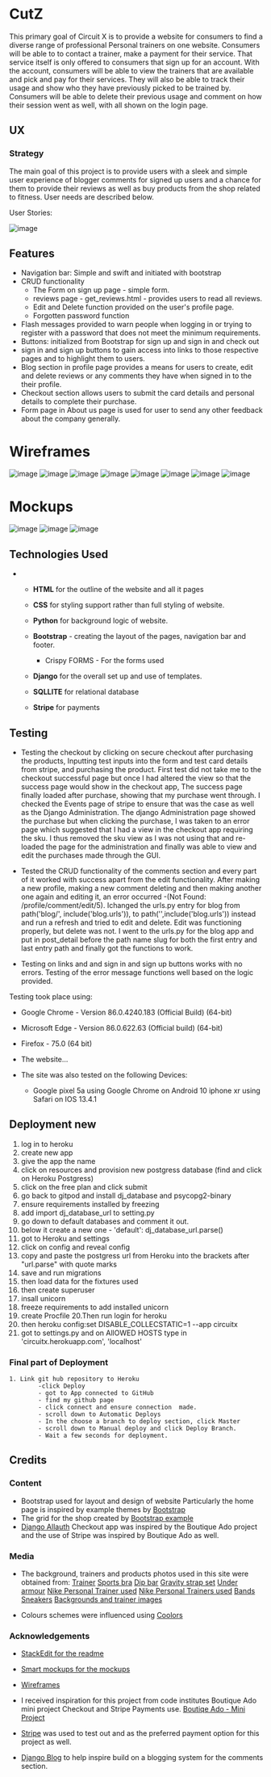 # CutZ

This primary goal of Circuit X is to provide a website for consumers to find a diverse range of professional Personal trainers on one website.  Consumers will be able to  to contact a trainer, make a payment for their service. That service itself is only offered to consumers that sign up for an account. With the account, consumers will be able to view the trainers that are available and pick and pay for their services. They will also be able to track their usage and show who they have previously picked to be trained by.  Consumers will be able to delete their previous usage and comment on how their session went as well, with all shown on the login page. 

## UX

### Strategy

The main goal of this project is to provide users with a sleek and simple user experience of blogger comments for signed up users and a chance for them to provide their reviews as well as buy products from the shop related to fitness. User needs are described below. 

User Stories:

![image](https://user-images.githubusercontent.com/56303835/113061870-a7c36380-91aa-11eb-93ad-4524c3fb84a2.png)


## Features
-   Navigation bar: Simple and swift and initiated with bootstrap
- CRUD functionality
	- The Form on sign up page - simple form. 
	- reviews page - get_reviews.html - provides users to read all reviews. 
	- Edit and Delete function provided on the user's profile page. 
	- Forgotten password function
- Flash messages provided to warn people when logging in or trying to register with a password that does not meet the minimum requirements. 
- Buttons: initialized from Bootstrap for sign up and sign in and check out
- sign in and sign up buttons to gain access into links to those respective pages and to highlight them to users. 
- Blog section in profile page provides a means for users to create, edit and delete reviews or any comments they have when signed in to the their profile. 
- Checkout section allows users to submit the card details and personal details to complete their purchase. 
- Form page in About us page is used for user to send any other feedback about the company generally.  


# Wireframes

![image](https://user-images.githubusercontent.com/56303835/113062140-31733100-91ab-11eb-822f-fc7ec22f4aea.png)
![image](https://user-images.githubusercontent.com/56303835/113062168-3cc65c80-91ab-11eb-9dcc-2d8d0f65f831.png)
![image](https://user-images.githubusercontent.com/56303835/113062183-418b1080-91ab-11eb-99a0-bf28419b5cff.png)
![image](https://user-images.githubusercontent.com/56303835/113062197-48198800-91ab-11eb-923b-c381da909a70.png)
![image](https://user-images.githubusercontent.com/56303835/113062232-549de080-91ab-11eb-8609-59370f8bbce3.png)
![image](https://user-images.githubusercontent.com/56303835/113062243-59fb2b00-91ab-11eb-943d-06343170ecf4.png)
![image](https://user-images.githubusercontent.com/56303835/113062277-654e5680-91ab-11eb-936d-65d4b9cd7507.png)
![image](https://user-images.githubusercontent.com/56303835/113062298-6d0dfb00-91ab-11eb-859f-ea81335ead85.png)

# Mockups 
![image](https://user-images.githubusercontent.com/56303835/113062394-93339b00-91ab-11eb-892d-a1f9a2c7c7e7.png)
![image](https://user-images.githubusercontent.com/56303835/113062413-99c21280-91ab-11eb-956e-9292cfb92126.png)
![image](https://user-images.githubusercontent.com/56303835/113062436-a21a4d80-91ab-11eb-856f-e07957fdc431.png)











## Technologies Used

-   
    -   **HTML**  for the outline of the website and all it pages 
    - **CSS** for styling support rather than full styling of website. 
    - **Python** for background logic of website. 

	- **Bootstrap** - creating the layout of the pages, navigation bar and footer.
		- Crispy FORMS - For the forms used
	- **Django** for the overall set up and use of templates. 
	- **SQLLITE** for relational database 
	- **Stripe** for payments
	

## Testing
- Testing the checkout by clicking on secure checkout after purchasing the products, Inputting test inputs into the form and test card details from stripe, and purchasing the product. First test did not take me to the checkout successful page but once I had altered the view so that the success page would show in the checkout app, The success page finally loaded after purchase, showing that my purchase went through. I checked the Events page of stripe to ensure that was the case as well as the Django Administration. The django Administration page showed the purchase but when clicking the purchase, I was taken to an error page which suggested that I had a view in the checkout app requiring the sku. I thus removed the sku view as I was not using that and re-loaded the page for the administration and finally was able to view and edit the purchases made through the GUI. 

- Tested the CRUD functionality of the comments section and every part of it worked with success apart from the edit functionality. After making a new profile, making a new comment deleting and then making another one again and editing it, an error occurred -(Not Found: /profile/comment/edit/5). Ichanged the urls.py entry for blog from path('blog/', include('blog.urls')), to path('',include('blog.urls')) instead and run a refresh and tried to edit and delete. Edit was functioning properly, but delete was not. I went to the urls.py for the blog app and put in post_detail before the path name slug for both the first entry and last entry path and finally got the functions to work. 

 - Testing on links and and sign in and sign up buttons works with no errors. Testing of the error message functions well based on the logic provided. 

Testing took place using: 
- Google Chrome - Version 86.0.4240.183 (Official Build) (64-bit)

- Microsoft Edge - Version 86.0.622.63 (Official build) (64-bit)

- Firefox - 75.0 (64 bit)

- The website...

- The site was also tested on the following Devices:

	- Google pixel 5a using Google Chrome on Android 10 iphone xr using Safari on IOS 13.4.1 

## Deployment new

 1. log in to heroku
 2. create new app
 3. give the app the name
 4. click on resources and provision new postgress database (find and click on Heroku Postgress)
 5.  click on the free plan and click submit
 6.  go back to gitpod and install dj_database and psycopg2-binary
 7. ensure requirements installed by freezing
 8. add import  dj_database_url to setting.py
 9. go down to default databases and comment it out. 
 10. below it create  a new one -  'default': dj_database_url.parse()
 11. got to Heroku and settings
 12. click on config and reveal config
 13. copy and paste the postgress url from Heroku into the brackets after "url.parse" with quote marks
 14. save and run migrations
 15. then load data for the fixtures used
 16. then create superuser
 17. insall unicorn
 18. freeze requirements to add installed unicorn
 19. create Procfile
 20.Then run login for heroku
 20. then heroku config:set DISABLE_COLLECSTATIC=1 --app circuitx
 21. got to settings.py and on AllOWED HOSTS type in 'circuitx.herokuapp.com', 'localhost'


### Final part of Deployment 
	1. Link git hub repository to Heroku
			-click Deploy
			- got to App connected to GitHub
			- find my github page
			- click connect and ensure connection  made. 
			- scroll down to Automatic Deploys
			- In the choose a branch to deploy section, click Master
			- scroll down to Manual deploy and click Deploy Branch.
			- Wait a few seconds for deployment.   


## Credits

### Content
- Bootstrap used for layout and design of website Particularly the home page is inspired by example themes by [Bootstrap](https://getbootstrap.com/)
- The grid for the shop created by [Bootstrap example](https://bbbootstrap.com/snippets/simple-product-shopping-grid-styles-89973846)
- [Django Allauth](https://django-allauth.readthedocs.io/en/latest/installation.html)
Checkout app was inspired by the Boutique Ado project and the use of Stripe was inspired by Boutique Ado as well. 

### Media
 - The background, trainers and products photos used in this site were obtained from:
[Trainer](https://unsplash.com/@hayleykimdesign?utm_source=unsplash&utm_medium=referral&utm_content=creditCopyText)
[Sports bra](https://unsplash.com/@aloragriffiths?utm_source=unsplash&utm_medium=referral&utm_content=creditCopyText%22%3EAlora%20Griffiths)
[Dip bar](https://www.ebay.co.uk/itm/MaxStrength-Parallel-Dip-Bars-Home-Gym-Workout-Crossfit-Calisthenics-Station-/353051251838)
[Gravity strap set]( https://www.hsn.com/products/gofit-gravity-straps-set/7403913?sz=3&sf=HF0189&ac=&utm_source=pinterest&utm_medium=social-organic)
[Under armour](https://www.amazon.com/Under-Armour-Mens-CoolSwitch-ArmourVent/dp/B07CPRMLMP)
[Nike Personal Trainer used](https://www.behance.net/gallery/109596433/NIKE-WomensJDI-Retouch?tracking_source=project_owner_other_projects)
[Nike Personal Trainers used](https://www.nike.com/gb/ntc-app)
[Bands](https://www.cpsc.gov/Recalls/2017/dicks-sporting-goods-recalls-resistance-tubes)
[Sneakers](https://www.carolsdolls.xyz/ProductDetail.aspx?iid=316341898&pr=68.99)
[Backgrounds and trainer images](https://www.behance.net/gallery/97315025/361-20Q3-Training)

- Colours schemes were influenced using [Coolors](https://coolors.co/palettes/trending)
### Acknowledgements
- [StackEdit for the readme](https://stackedit.io/app#)
- [Smart mockups for the mockups](https://smartmockups.com/mockups)
- [Wireframes](https://app.moqups.com/)

-   I received inspiration for this project from code institutes Boutique Ado mini project Checkout and Stripe Payments use. [Boutiqe Ado - Mini Project](https://courses.codeinstitute.net/courses/course-v1:CodeInstitute+FSF_102+Q1_2020/courseware/4201818c00aa4ba3a0dae243725f6e32/d3188bf68530497aa5fba55d07a9d7d7/?activate_block_id=block-v1%3ACodeInstitute%2BFSF_102%2BQ1_2020%2Btype%40sequential%2Bblock%40d3188bf68530497aa5fba55d07a9d7d7)
- [Stripe](https://dashboard.stripe.com/test/dashboard) was used to test out and as the preferred payment option for this project as well. 
- [Django Blog](https://djangocentral.com/building-a-blog-application-with-django/) to help inspire build on a blogging system for the comments section. 
